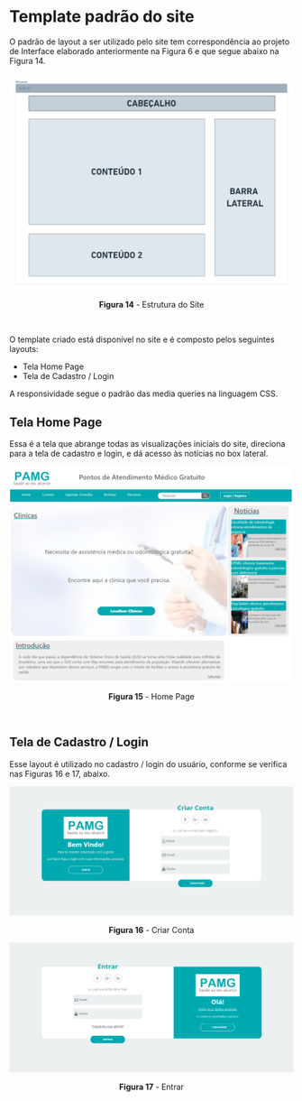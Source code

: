 # Template padrão do site

O padrão de layout a ser utilizado pelo site tem correspondência ao projeto de Interface elaborado anteriormente na Figura 6 e que segue abaixo na Figura 14.

![Figura14](img/Layoutsite.png) <p align="center">**Figura 14** - Estrutura do Site</p>
<br/>

O template criado está disponível no site e é composto pelos seguintes layouts:
* Tela Home Page
* Tela de Cadastro / Login

A responsividade segue o padrão das media queries na linguagem CSS.
<br/>

## Tela Home Page

Essa é a tela que abrange todas as visualizações iniciais do site, direciona para a tela de cadastro e login, e dá acesso às notícias no box lateral.

![Figura15](img/TelaHomePage.png) <p align="center">**Figura 15** - Home Page</p>
<br/>

## Tela de Cadastro / Login

Esse layout é utilizado no cadastro / login do usuário, conforme se verifica nas Figuras 16 e 17, abaixo.

![Figura16](img/Cadastrar.png) <p align="center">**Figura 16** - Criar Conta</p>

![Figura17](img/Login.png) <p align="center">**Figura 17** - Entrar</p>
